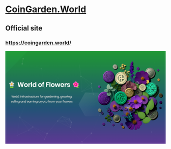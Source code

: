 # [CoinGarden.World](https://coingarden.world/) 

## Official site
### https://coingarden.world/

![infrastructure](https://github.com/s2kdesign-com/CoinGardenWorld/blob/main/src/official-website/CoinGardenWorld.Web/wwwroot/social-logo-1276x739.png?raw=true) 